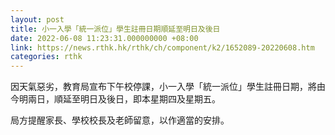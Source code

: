 ```yaml
---
layout: post
title: 小一入學「統一派位」學生註冊日期順延至明日及後日
date: 2022-06-08 11:23:31.000000000 +08:00
link: https://news.rthk.hk/rthk/ch/component/k2/1652089-20220608.htm
categories: rthk
---
```


因天氣惡劣，教育局宣布下午校停課，小一入學「統一派位」學生註冊日期，將由今明兩日，順延至明日及後日，即本星期四及星期五。
 
局方提醒家長、學校校長及老師留意，以作適當的安排。
